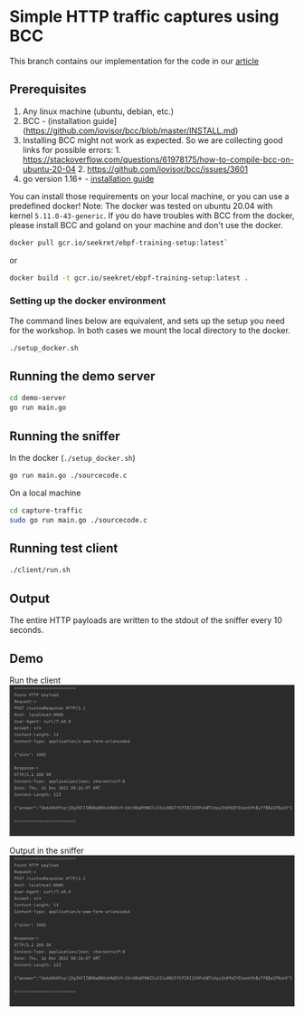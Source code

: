 # Simple HTTP traffic captures using BCC
This branch contains our implementation for the code in our [article](https://seekret.io)

## Prerequisites
1. Any linux machine (ubuntu, debian, etc.)
2. BCC - (installation guide](https://github.com/iovisor/bcc/blob/master/INSTALL.md)
  1. Installing BCC might not work as expected. So we are collecting good links for possible errors:
    1. https://stackoverflow.com/questions/61978175/how-to-compile-bcc-on-ubuntu-20-04
    2. https://github.com/iovisor/bcc/issues/3601
3. go version 1.16+ - [installation guide](https://go.dev/doc/install)

You can install those requirements on your local machine, or you can use a predefined docker!
Note: The docker was tested on ubuntu 20.04 with kernel `5.11.0-43-generic`.
If you do have troubles with BCC from the docker, please install BCC and goland on your machine and don't use the docker.

```bash
docker pull gcr.io/seekret/ebpf-training-setup:latest`
```
or
```bash
docker build -t gcr.io/seekret/ebpf-training-setup:latest .
```

### Setting up the docker environment
The command lines below are equivalent, and sets up the setup you need for the workshop.
In both cases we mount the local directory to the docker.

```bash
./setup_docker.sh
```

## Running the demo server
```bash
cd demo-server
go run main.go
```

## Running the sniffer
In the docker (`./setup_docker.sh`)
```bash
go run main.go ./sourcecode.c
```

On a local machine
```bash
cd capture-traffic
sudo go run main.go ./sourcecode.c
```

## Running test client
```bash
./client/run.sh
```

## Output
The entire HTTP payloads are written to the stdout of the sniffer every 10 seconds.

## Demo
Run the client
![img.png](docs/capture_http.png)

Output in the sniffer
![img_1.png](docs/capture_http.png)
